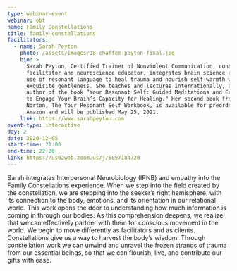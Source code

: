```yaml
---
type: webinar-event
webinar: obt
name: Family Constellations
title: family-constellations
facilitators:
  - name: Sarah Peyton
    photo: /assets/images/18_chaffee-peyton-final.jpg
    bio: >
      Sarah Peyton, Certified Trainer of Nonviolent Communication, constellation
      facilitator and neuroscience educator, integrates brain science and the
      use of resonant language to heal trauma and nourish self-warmth with
      exquisite gentleness. She teaches and lectures internationally, and is the
      author of the book “Your Resonant Self: Guided Meditations and Exercises
      to Engage Your Brain’s Capacity for Healing." Her second book from W.W.
      Norton, The Your Resonant Self Workbook, is available for preorder on
      Amazon and will be published May 25, 2021.
    link: https://www.sarahpeyton.com
event-type: interactive
day: 2
date: 2020-12-05
start-time: 21:00
end-time: 22:00
link: https://us02web.zoom.us/j/5097184720
---
```


Sarah integrates Interpersonal Neurobiology (IPNB) and empathy into the Family Constellations experience. When we step into the field created by the constellation, we are stepping into the seeker’s right hemisphere, with its connection to the body, emotions, and its orientation in our relational world. This work opens the door to understanding how much information is coming in through our bodies. As this comprehension deepens, we realize that we can effectively partner with them for conscious movement in the world. We begin to move differently as facilitators and as clients. Constellations give us a way to harvest the body’s wisdom. Through constellation work we can unwind and unravel the frozen strands of trauma from our essential beings, so that we can flourish, live, and contribute our gifts with ease.